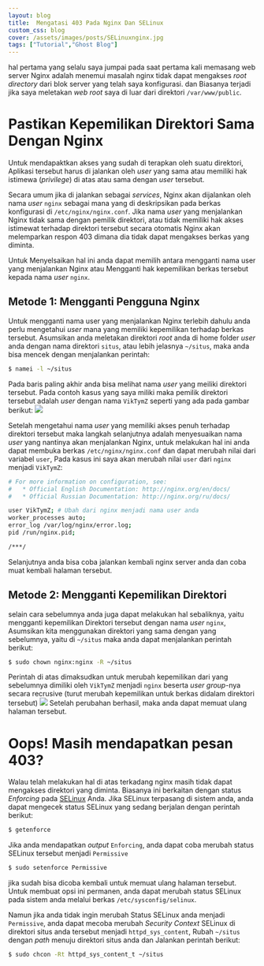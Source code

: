 ```yaml
---
layout: blog
title:  Mengatasi 403 Pada Nginx Dan SELinux
custom_css: blog
cover: /assets/images/posts/SELinuxnginx.jpg
tags: ["Tutorial","Ghost Blog"]
---
```


hal pertama yang selalu saya jumpai pada saat pertama kali memasang web server Nginx adalah menemui masalah nginx tidak dapat mengakses *root directory* dari blok server yang telah saya konfigurasi. dan Biasanya terjadi jika saya meletakan *web root* saya di luar dari direktori `/var/www/public`.

# Pastikan Kepemilikan Direktori Sama Dengan Nginx
Untuk mendapaktkan akses yang sudah di terapkan oleh suatu direktori, Aplikasi tersebut harus di jalankan oleh *user* yang sama atau memiliki hak istimewa (*privilege*) di atas atau sama dengan *user* tersebut.

Secara umum jika di jalankan sebagai *services*, Nginx akan dijalankan oleh nama *user* `nginx` sebagai mana yang di deskripsikan pada berkas konfigurasi di `/etc/nginx/nginx.conf`. Jika nama *user* yang menjalankan Nginx tidak sama dengan pemilik direktori, atau tidak memiliki hak akses istimewat terhadap direktori tersebut secara otomatis Nginx akan melemparkan respon 403 dimana dia tidak dapat mengakses berkas yang diminta.

Untuk Menyelsaikan hal ini anda dapat memilih antara mengganti nama user yang menjalankan Nginx atau Mengganti hak kepemilikan berkas tersebut kepada nama *user* `nginx`.

## Metode 1: Mengganti Pengguna Nginx
Untuk mengganti nama user yang menjalankan Nginx terlebih dahulu anda perlu mengetahui *user* mana yang memiliki kepemilikan terhadap berkas tersebut. Asumsikan anda meletakan direktori *root* anda di home folder *user* anda dengan nama direktori `situs`, atau lebih jelasnya `~/situs`, maka anda bisa mencek dengan menjalankan perintah:
```bash
$ namei -l ~/situs
```
Pada baris paling akhir anda bisa melihat nama *user* yang meiliki direktori tersebut. Pada contoh kasus yang saya miliki maka pemilik direktori tersebut adalah *user* dengan nama `VikTymZ` seperti yang ada pada gambar berikut:
![](/content/images/2017/05/nginx_403_selinux_permission_001.jpeg)

Setelah mengetahui nama *user* yang memiliki akses penuh terhadap direktori tersebut maka langkah selanjutnya adalah menyesuaikan nama *user* yang nantinya akan menjalankan Nginx, untuk melakukan hal ini anda dapat membuka berkas `/etc/nginx/nginx.conf` dan dapat merubah nilai dari variabel `user`, Pada kasus ini saya akan merubah nilai `user` dari `nginx` menjadi `VikTymZ`:
```bash
# For more information on configuration, see:
#   * Official English Documentation: http://nginx.org/en/docs/
#   * Official Russian Documentation: http://nginx.org/ru/docs/

user VikTymZ; # Ubah dari nginx menjadi nama user anda
worker_processes auto;
error_log /var/log/nginx/error.log;
pid /run/nginx.pid;

/***/
```

Selanjutnya anda bisa coba jalankan kembali nginx server anda dan coba muat kembali halaman tersebut.

## Metode 2: Mengganti Kepemilikan Direktori
selain cara sebelumnya anda juga dapat melakukan hal sebaliknya, yaitu mengganti kepemilikan Direktori tersebut dengan nama *user* `nginx`, Asumsikan kita menggunakan direktori yang sama dengan yang sebelumnya, yaitu di `~/situs` maka anda dapat menjalankan perintah berikut:
```bash
$ sudo chown nginx:nginx -R ~/situs
```
Perintah di atas dimaksudkan untuk merubah kepemilikan dari yang sebelumnya dimiliki oleh `VikTymZ` menjadi `nginx` beserta *user group*-nya secara recrusive (turut merubah kepemilikan untuk berkas didalam direktori tersebut)
![](/content/images/2017/05/nginx_403_selinux_permission_002.jpeg)
Setelah perubahan berhasil, maka anda dapat memuat ulang halaman tersebut.

# Oops! Masih mendapatkan pesan 403?
Walau telah melakukan hal di atas terkadang nginx masih tidak dapat mengakses direktori yang diminta. Biasanya ini berkaitan dengan status *Enforcing* pada [SELinux](https://en.wikipedia.org/wiki/Security-Enhanced_Linux) Anda. Jika SELinux terpasang di sistem anda, anda dapat mengecek status SELinux yang sedang berjalan dengan perintah berikut:
```bash
$ getenforce
```
Jika anda mendapatkan *output* `Enforcing`, anda dapat coba merubah status SELinux tersebut menjadi `Permissive`
```bash
$ sudo setenforce Permissive
```
jika sudah bisa dicoba kembali untuk memuat ulang halaman tersebut. Untuk membuat opsi ini permanen, anda dapat merubah status SELinux pada sistem anda melalui berkas `/etc/sysconfig/selinux`.

Namun jika anda tidak ingin merubah Status SELinux anda menjadi `Permissive`, anda dapat mecoba merubah *Security Context* SELinux di direktori situs anda tersebut menjadi `httpd_sys_content`, Rubah `~/situs` dengan *path* menuju direktori situs anda dan Jalankan perintah berikut:
```bash
$ sudo chcon -Rt httpd_sys_content_t ~/situs
```
